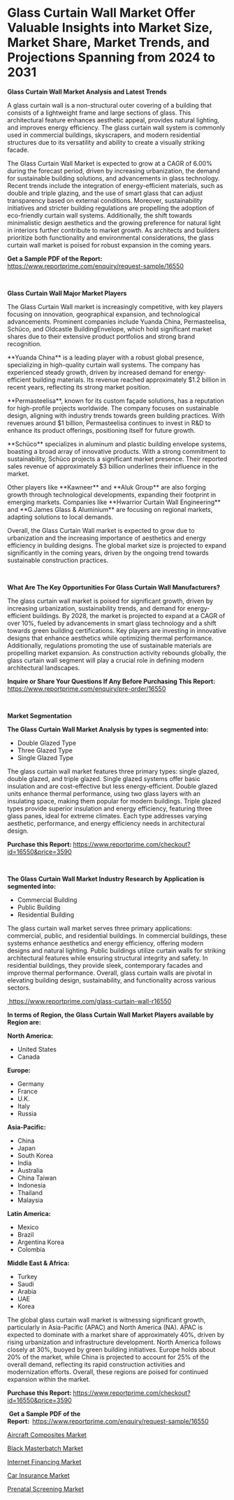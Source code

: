 <p><h1>Glass Curtain Wall Market Offer Valuable Insights into Market Size, Market Share, Market Trends, and Projections Spanning from 2024 to 2031</h1></p><p><strong>Glass Curtain Wall Market Analysis and Latest Trends</strong></p>
<p><p>A glass curtain wall is a non-structural outer covering of a building that consists of a lightweight frame and large sections of glass. This architectural feature enhances aesthetic appeal, provides natural lighting, and improves energy efficiency. The glass curtain wall system is commonly used in commercial buildings, skyscrapers, and modern residential structures due to its versatility and ability to create a visually striking facade.</p><p>The Glass Curtain Wall Market is expected to grow at a CAGR of 6.00% during the forecast period, driven by increasing urbanization, the demand for sustainable building solutions, and advancements in glass technology. Recent trends include the integration of energy-efficient materials, such as double and triple glazing, and the use of smart glass that can adjust transparency based on external conditions. Moreover, sustainability initiatives and stricter building regulations are propelling the adoption of eco-friendly curtain wall systems. Additionally, the shift towards minimalistic design aesthetics and the growing preference for natural light in interiors further contribute to market growth. As architects and builders prioritize both functionality and environmental considerations, the glass curtain wall market is poised for robust expansion in the coming years.</p></p>
<p><strong>Get a Sample PDF of the Report:&nbsp;</strong> <a href="https://www.reportprime.com/enquiry/request-sample/16550?utm_campaign=1836&utm_medium=2&utm_source=Github&utm_content=ia&utm_term=23112024&utm_id=glass-curtain-wall">https://www.reportprime.com/enquiry/request-sample/16550</a></p>
<p>&nbsp;</p>
<p><strong>Glass Curtain Wall Major Market Players</strong></p>
<p><p>The Glass Curtain Wall market is increasingly competitive, with key players focusing on innovation, geographical expansion, and technological advancements. Prominent companies include Yuanda China, Permasteelisa, Schüco, and Oldcastle BuildingEnvelope, which hold significant market shares due to their extensive product portfolios and strong brand recognition.</p><p>**Yuanda China** is a leading player with a robust global presence, specializing in high-quality curtain wall systems. The company has experienced steady growth, driven by increased demand for energy-efficient building materials. Its revenue reached approximately $1.2 billion in recent years, reflecting its strong market position.</p><p>**Permasteelisa**, known for its custom façade solutions, has a reputation for high-profile projects worldwide. The company focuses on sustainable design, aligning with industry trends towards green building practices. With revenues around $1 billion, Permasteelisa continues to invest in R&D to enhance its product offerings, positioning itself for future growth.</p><p>**Schüco** specializes in aluminum and plastic building envelope systems, boasting a broad array of innovative products. With a strong commitment to sustainability, Schüco projects a significant market presence. Their reported sales revenue of approximately $3 billion underlines their influence in the market.</p><p>Other players like **Kawneer** and **Aluk Group** are also forging growth through technological developments, expanding their footprint in emerging markets. Companies like **Hwarrior Curtain Wall Engineering** and **G.James Glass & Aluminium** are focusing on regional markets, adapting solutions to local demands.</p><p>Overall, the Glass Curtain Wall market is expected to grow due to urbanization and the increasing importance of aesthetics and energy efficiency in building designs. The global market size is projected to expand significantly in the coming years, driven by the ongoing trend towards sustainable construction practices.</p></p>
<p>&nbsp;</p>
<p><strong>What Are The Key Opportunities For Glass Curtain Wall Manufacturers?</strong></p>
<p><p>The glass curtain wall market is poised for significant growth, driven by increasing urbanization, sustainability trends, and demand for energy-efficient buildings. By 2028, the market is projected to expand at a CAGR of over 10%, fueled by advancements in smart glass technology and a shift towards green building certifications. Key players are investing in innovative designs that enhance aesthetics while optimizing thermal performance. Additionally, regulations promoting the use of sustainable materials are propelling market expansion. As construction activity rebounds globally, the glass curtain wall segment will play a crucial role in defining modern architectural landscapes.</p></p>
<p><strong>Inquire or Share Your Questions If Any Before Purchasing This Report:</strong> <a href="https://www.reportprime.com/enquiry/pre-order/16550?utm_campaign=1836&utm_medium=2&utm_source=Github&utm_content=ia&utm_term=23112024&utm_id=glass-curtain-wall">https://www.reportprime.com/enquiry/pre-order/16550</a></p>
<p>&nbsp;</p>
<p><strong>Market Segmentation</strong></p>
<p><strong>The Glass Curtain Wall Market Analysis by types is segmented into:</strong></p>
<p><ul><li>Double Glazed Type</li><li>Three Glazed Type</li><li>Single Glazed Type</li></ul></p>
<p><p>The glass curtain wall market features three primary types: single glazed, double glazed, and triple glazed. Single glazed systems offer basic insulation and are cost-effective but less energy-efficient. Double glazed units enhance thermal performance, using two glass layers with an insulating space, making them popular for modern buildings. Triple glazed types provide superior insulation and energy efficiency, featuring three glass panes, ideal for extreme climates. Each type addresses varying aesthetic, performance, and energy efficiency needs in architectural design.</p></p>
<p><strong>Purchase this Report:&nbsp;</strong><a href="https://www.reportprime.com/checkout?id=16550&price=3590&utm_campaign=1836&utm_medium=2&utm_source=Github&utm_content=ia&utm_term=23112024&utm_id=glass-curtain-wall">https://www.reportprime.com/checkout?id=16550&price=3590</a></p>
<p>&nbsp;</p>
<p><strong>The Glass Curtain Wall Market Industry Research by Application is segmented into:</strong></p>
<p><ul><li>Commercial Building</li><li>Public Building</li><li>Residential Building</li></ul></p>
<p><p>The glass curtain wall market serves three primary applications: commercial, public, and residential buildings. In commercial buildings, these systems enhance aesthetics and energy efficiency, offering modern designs and natural lighting. Public buildings utilize curtain walls for striking architectural features while ensuring structural integrity and safety. In residential buildings, they provide sleek, contemporary facades and improve thermal performance. Overall, glass curtain walls are pivotal in elevating building design, sustainability, and functionality across various sectors.</p></p>
<p><a href="https://www.reportprime.com/glass-curtain-wall-r16550?utm_campaign=1836&utm_medium=2&utm_source=Github&utm_content=ia&utm_term=23112024&utm_id=glass-curtain-wall">&nbsp;https://www.reportprime.com/glass-curtain-wall-r16550</a></p>
<p><strong>In terms of Region, the Glass Curtain Wall Market Players available by Region are:</strong></p>
<p>
    <p> <strong> North America: </strong>
        <ul>
            <li>United States</li>
            <li>Canada</li>
        </ul>
        </p> 
    <p> <strong> Europe: </strong>
        <ul>
            <li>Germany</li>
            <li>France</li>
            <li>U.K.</li>
            <li>Italy</li>
            <li>Russia</li>
        </ul>
        </p> 
    <p> <strong> Asia-Pacific: </strong>
        <ul>
            <li>China</li>
            <li>Japan</li>
            <li>South Korea</li>
            <li>India</li>
            <li>Australia</li>
            <li>China Taiwan</li>
            <li>Indonesia</li>
            <li>Thailand</li>
            <li>Malaysia</li>
        </ul>
        </p> 
    <p> <strong> Latin America: </strong>
        <ul>
            <li>Mexico</li>
            <li>Brazil</li>
            <li>Argentina Korea</li>
            <li>Colombia</li>
        </ul>
        </p> 
    <p> <strong> Middle East & Africa: </strong>
        <ul>
            <li>Turkey</li>
            <li>Saudi</li>
            <li>Arabia</li>
            <li>UAE</li>
            <li>Korea</li>
        </ul>
    </p>
    </p>
<p><p>The global glass curtain wall market is witnessing significant growth, particularly in Asia-Pacific (APAC) and North America (NA). APAC is expected to dominate with a market share of approximately 40%, driven by rising urbanization and infrastructure development. North America follows closely at 30%, buoyed by green building initiatives. Europe holds about 20% of the market, while China is projected to account for 25% of the overall demand, reflecting its rapid construction activities and modernization efforts. Overall, these regions are poised for continued expansion within the market.</p></p>
<p><strong>Purchase this Report: </strong><a href="https://www.reportprime.com/checkout?id=16550&price=3590&utm_campaign=1836&utm_medium=2&utm_source=Github&utm_content=ia&utm_term=23112024&utm_id=glass-curtain-wall">https://www.reportprime.com/checkout?id=16550&price=3590</a></p>
<p>&nbsp;<strong>Get a Sample PDF of the Report:&nbsp;&nbsp;</strong><a href="https://www.reportprime.com/enquiry/request-sample/16550?utm_campaign=1836&utm_medium=2&utm_source=Github&utm_content=ia&utm_term=23112024&utm_id=glass-curtain-wall">https://www.reportprime.com/enquiry/request-sample/16550</a></p>
<p><strong></strong></p>
<p><p><a href="https://www.linkedin.com/pulse/examining-aircraft-compositesmarket-factorsinfluencing-revenue-2ssic?utm_campaign=1836&utm_medium=2&utm_source=Github&utm_content=ia&utm_term=23112024&utm_id=glass-curtain-wall">Aircraft Composites Market</a></p><p><a href="https://github.com/mabutironaldo/Market-Research-Report-List-6/blob/main/black-masterbatch-market.md?utm_campaign=1836&utm_medium=2&utm_source=Github&utm_content=ia&utm_term=23112024&utm_id=glass-curtain-wall">Black Masterbatch Market</a></p><p><a href="https://issuu.com/reportprime-2/docs/internet-financing-market-size-2030_e82e1a4387e7a0?utm_campaign=1836&utm_medium=2&utm_source=Github&utm_content=ia&utm_term=23112024&utm_id=glass-curtain-wall">Internet Financing Market</a></p><p><a href="https://issuu.com/reportprime-2/docs/car-insurance-market-size-2030.pptx_c2268a2fdfe634?utm_campaign=1836&utm_medium=2&utm_source=Github&utm_content=ia&utm_term=23112024&utm_id=glass-curtain-wall">Car Insurance Market</a></p><p><a href="https://www.linkedin.com/pulse/thorough-scrutiny-prenatal-screening-market-size-share-revenue-gabqc?utm_campaign=1836&utm_medium=2&utm_source=Github&utm_content=ia&utm_term=23112024&utm_id=glass-curtain-wall">Prenatal Screening Market</a></p></p>